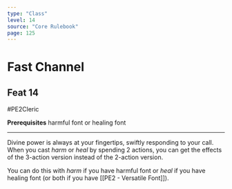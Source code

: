```yaml
---
type: "Class"
level: 14
source: "Core Rulebook"
page: 125
---
```

# Fast Channel
## Feat 14
#PE2Cleric

**Prerequisites** harmful font or healing font

---
Divine power is always at your fingertips, swiftly responding to your call. When you cast *harm* or *heal* by spending 2 actions, you can get the effects of the 3-action version instead of the 2-action version.

You can do this with *harm* if you have harmful font or *heal* if you have healing font (or both if you have [[PE2 - Versatile Font]]).